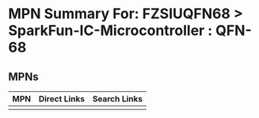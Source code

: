 



# MPN Summary For: FZSIUQFN68 > SparkFun-IC-Microcontroller : QFN-68

## MPNs
  

|MPN|Direct Links|Search Links|
| :--- | :--- | :--- |
||||
